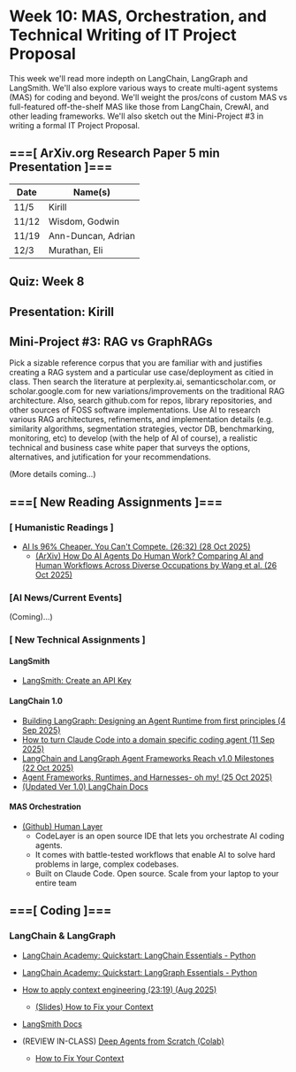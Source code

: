 # Week 10: MAS, Orchestration, and Technical Writing of IT Project Proposal

This week we'll read more indepth on LangChain, LangGraph and LangSmith. We'll also explore various ways to create multi-agent systems (MAS) for coding and beyond. We'll weight the pros/cons of custom MAS vs full-featured off-the-shelf MAS like those from LangChain, CrewAI, and other leading frameworks. We'll also sketch out the Mini-Project #3 in writing a formal IT Project Proposal.


## ===[ ArXiv.org Research Paper 5 min Presentation ]===

| Date   | Name(s)              |
|--------|----------------------|
| 11/5   | Kirill               |
| 11/12  | Wisdom, Godwin       |
| 11/19  | Ann-Duncan, Adrian   |
| 12/3   | Murathan, Eli        |


## Quiz: Week 8

## Presentation: Kirill

## Mini-Project #3: RAG vs GraphRAGs

Pick a sizable reference corpus that you are familiar with and justifies creating a RAG system and a particular use case/deployment as citied in class. Then search the literature at perplexity.ai, semanticscholar.com, or scholar.google.com for new variations/improvements on the traditional RAG architecture. Also, search github.com for repos, library repositories, and other sources of FOSS software implementations. Use AI to research various RAG architectures, refinements, and implementation details (e.g. similarity algorithms, segmentation strategies, vector DB, benchmarking, monitoring, etc) to develop (with the help of AI of course), a realistic technical and business case white paper that surveys the options, alternatives, and jutification for your recommendations. 

(More details coming...)

## ===[ New Reading Assignments ]===

### **[ Humanistic Readings ]**

* [AI Is 96% Cheaper. You Can't Compete. (26:32) (28 Oct 2025)](https://www.youtube.com/watch?v=gPYjWmJz_bA)
  - [(ArXiv) How Do AI Agents Do Human Work? Comparing AI and Human Workflows Across Diverse Occupations by Wang et al. (26 Oct 2025)](https://www.arxiv.org/abs/2510.22780)

### **[AI News/Current Events]**

(Coming)...)

### **[ New Technical Assignments ]**

#### LangSmith

* [LangSmith: Create an API Key](https://docs.langchain.com/langsmith/create-account-api-key?_gl=1*sqj3dn*_gcl_au*MTM3MDk3NzI2Ni4xNzU4MjkwMDMz*_ga*NjMyNzg3MTY0LjE3NjE1NzMxODc.*_ga_47WX3HKKY2*czE3NjE1NzMxODckbzEkZzEkdDE3NjE1NzYwNDAkajYwJGwwJGgw)
  
#### LangChain 1.0

* [Building LangGraph: Designing an Agent Runtime from first principles (4 Sep 2025)](https://blog.langchain.com/building-langgraph/)
* [How to turn Claude Code into a domain specific coding agent (11 Sep 2025)](https://blog.langchain.com/how-to-turn-claude-code-into-a-domain-specific-coding-agent/)
* [LangChain and LangGraph Agent Frameworks Reach v1.0 Milestones (22 Oct 2025)](https://blog.langchain.com/langchain-langgraph-1dot0/)
* [Agent Frameworks, Runtimes, and Harnesses- oh my! (25 Oct 2025)](https://blog.langchain.com/agent-frameworks-runtimes-and-harnesses-oh-my/)
* [(Updated Ver 1.0) LangChain Docs](https://docs.langchain.com/oss/python/releases/langchain-v1)

#### MAS Orchestration

* [(Github) Human Layer](https://github.com/humanlayer/humanlayer?ref=dailydev)
  - CodeLayer is an open source IDE that lets you orchestrate AI coding agents.
  - It comes with battle-tested workflows that enable AI to solve hard problems in large, complex codebases.
  - Built on Claude Code. Open source. Scale from your laptop to your entire team


## ===[ Coding ]===

### LangChain & LangGraph

* [LangChain Academy: Quickstart: LangChain Essentials - Python](https://academy.langchain.com/courses/langchain-essentials-python)
* [LangChain Academy: Quickstart: LangGraph Essentials - Python](https://academy.langchain.com/courses/langgraph-essentials-python)

* [How to apply context engineering (23:19) (Aug 2025)](https://www.youtube.com/watch?v=nyKvyRrpbyY)
  - [(Slides) How to Fix your Context](https://docs.google.com/presentation/d/16aaXLu40GugY-kOpqDU4e-S0hD1FmHcNyF0rRRnb1OU/edit?slide=id.p#slide=id.p)
* [LangSmith Docs](https://docs.langchain.com/langsmith/home)
* (REVIEW IN-CLASS) [Deep Agents from Scratch (Colab)](https://github.com/langchain-ai/deep-agents-from-scratch)
  - [How to Fix Your Context](https://github.com/langchain-ai/how_to_fix_your_context)